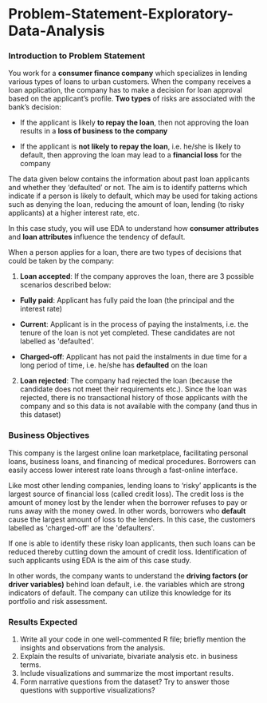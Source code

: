 # Problem-Statement-Exploratory-Data-Analysis

### __Introduction to Problem Statement__ 

You work for a __consumer finance company__ which specializes in lending various types of loans to urban customers. When the company receives a loan application, the company has to make a decision for loan approval based on the applicant’s profile. __Two types__ of risks are associated with the bank’s decision:

* If the applicant is likely __to repay the loan__, then not approving the loan results in a __loss of business to the company__

* If the applicant is __not likely to repay the loan__, i.e. he/she is likely to default, then approving the loan may lead to a __financial loss__ for the company

The data given below contains the information about past loan applicants and whether they ‘defaulted’ or not. The aim is to identify patterns which indicate if a person is likely to default, which may be used for taking actions such as denying the loan, reducing the amount of loan, lending (to risky applicants) at a higher interest rate, etc.

In this case study, you will use EDA to understand how __consumer attributes__ and __loan attributes__ influence the tendency of default.

When a person applies for a loan, there are two types of decisions that could be taken by the company:

1. __Loan accepted__: If the company approves the loan, there are 3 possible scenarios described below:
* __Fully paid__: Applicant has fully paid the loan (the principal and the interest rate)

* __Current__: Applicant is in the process of paying the instalments, i.e. the tenure of the loan is not yet completed. These candidates are not labelled as 'defaulted'.

* __Charged-off__: Applicant has not paid the instalments in due time for a long period of time, i.e. he/she has __defaulted__ on the loan

2. __Loan rejected__: The company had rejected the loan (because the candidate does not meet their requirements etc.). Since the loan was rejected, there is no transactional history of those applicants with the company and so this data is not available with the company (and thus in this dataset)

### __Business Objectives__

This company is the largest online loan marketplace, facilitating personal loans, business loans, and financing of medical procedures. Borrowers can easily access lower interest rate loans through a fast-online interface.

Like most other lending companies, lending loans to ‘risky’ applicants is the largest source of financial loss (called credit loss). The credit loss is the amount of money lost by the lender when the borrower refuses to pay or runs away with the money owed. In other words, borrowers who __default__ cause the largest amount of loss to the lenders. In this case, the customers labelled as 'charged-off' are the 'defaulters'.

If one is able to identify these risky loan applicants, then such loans can be reduced thereby cutting down the amount of credit loss. Identification of such applicants using EDA is the aim of this case study.

In other words, the company wants to understand the __driving factors (or driver variables)__ behind loan default, i.e. the variables which are strong indicators of default. The company can utilize this knowledge for its portfolio and risk assessment.
### __Results Expected__
1. Write all your code in one well-commented R file; briefly mention the insights and observations from the analysis.
2. Explain the results of univariate, bivariate analysis etc. in business terms.
3. Include visualizations and summarize the most important results.
4. Form narrative questions from the dataset? Try to answer those questions with supportive visualizations?
